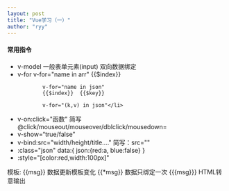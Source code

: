 ```yaml
---
layout: post
title: "Vue学习（一）"
author: "ryy"
---
```


<h4>常用指令</h4>
<ul>
<li>v-model	一般表单元素(input)	双向数据绑定</li>
<li>v-for 	v-for="name in arr"
			{{$index}}

			v-for="name in json"
			{{$index}}	{{$key}}
	
			v-for="(k,v) in json"</li>
<li>v-on:click="函数"  简写@click/mouseout/mouseover/dblclick/mousedown=</li>
<li>v-show=“true/false”</li>
<li>v-bind:src="width/height/title...."  简写：src=""</li>
<li>:class="json"
data:{
			json:{red:a, blue:false}
		}
</li>
<li>:style="[color:red,width:100px]"</li>
</ul>

模板:
	\{\{msg\}\}	数据更新模板变化
	\{\{\*msg\}\}	数据只绑定一次
	\{\{\{msg\}\}\}	HTML转意输出
